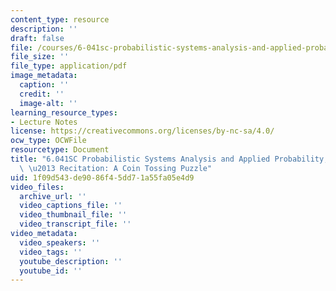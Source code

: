```yaml
---
content_type: resource
description: ''
draft: false
file: /courses/6-041sc-probabilistic-systems-analysis-and-applied-probability-fall-2013/1f09d543de9086f45dd71a55fa05e4d9_MIT6_041SCF13_Ch1_Coin_Toss_Puzzle_300k.pdf
file_size: ''
file_type: application/pdf
image_metadata:
  caption: ''
  credit: ''
  image-alt: ''
learning_resource_types:
- Lecture Notes
license: https://creativecommons.org/licenses/by-nc-sa/4.0/
ocw_type: OCWFile
resourcetype: Document
title: "6.041SC Probabilistic Systems Analysis and Applied Probability, Fall 2013Transcript\
  \ \u2013 Recitation: A Coin Tossing Puzzle"
uid: 1f09d543-de90-86f4-5dd7-1a55fa05e4d9
video_files:
  archive_url: ''
  video_captions_file: ''
  video_thumbnail_file: ''
  video_transcript_file: ''
video_metadata:
  video_speakers: ''
  video_tags: ''
  youtube_description: ''
  youtube_id: ''
---
```

